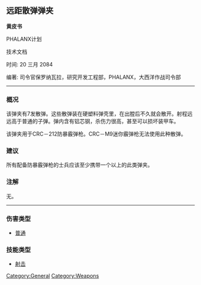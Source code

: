 ## 远距散弹弹夹

**黄皮书**

PHALANX计划

技术文档

时间: 20 三月 2084

编著: 司令官保罗纳瓦拉，研究开发工程部，PHALANX，大西洋作战司令部

------------------------------------------------------------------------

### 概况

该弹夹有7发散弹。这些散弹装在硬塑料弹壳里，在出膛后不久就会散开。射程远远高于普通的子弹。弹内含有铝芯钢，杀伤力很高，甚至可以损坏装甲车。

该弹夹用于CRC－212防暴霰弹枪。CRC－M9迷你霰弹枪无法使用此种散弹。

### 建议

所有配备防暴霰弹枪的士兵应该至少携带一个以上的此类弹夹。

### 注解

无。

------------------------------------------------------------------------

### 伤害类型

- [普通](伤害#普通 "wikilink")

### 技能类型

- [射击](技能#射击 "wikilink")

[Category:General](Category:General "wikilink")
[Category:Weapons](Category:Weapons "wikilink")